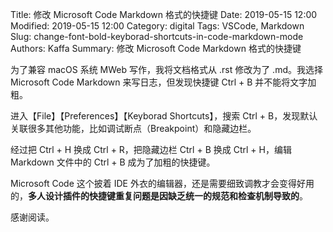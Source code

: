 Title: 修改 Microsoft Code Markdown 格式的快捷键
Date: 2019-05-15 12:00
Modified: 2019-05-15 12:00
Category: digital
Tags: VSCode, Markdown
Slug: change-font-bold-keyborad-shortcuts-in-code-markdown-mode
Authors: Kaffa
Summary: 修改 Microsoft Code Markdown 格式的快捷键


为了兼容 macOS 系统 MWeb 写作，我将文档格式从 .rst 修改为了 .md。我选择 Microsoft Code Markdown 来写日志，但发现快捷键 Ctrl + B 并不能将文字加粗。

进入【File】【Preferences】【Keyborad Shortcuts】，搜索 Ctrl + B，发现默认关联很多其他功能，比如调试断点（Breakpoint）和隐藏边栏。

经过把 Ctrl + H 换成 Ctrl + R，把隐藏边栏 Ctrl + B 换成 Ctrl + H，编辑 Markdown 文件中的 Ctrl + B 成为了加粗的快捷键。

Microsoft Code 这个披着 IDE 外衣的编辑器，还是需要细致调教才会变得好用的，**多人设计插件的快捷键重复问题是因缺乏统一的规范和检查机制导致的**。

感谢阅读。

[1]: https://kaffa.im/static/img/reward.png
